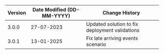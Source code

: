 | **Version** | **Date Modified (DD-MM-YYYY)** | **Change History**                             |
|-------------|--------------------------------|------------------------------------------------|
| 3.0.0       | 27-07-2023                     | Updated solution to fix deployment validations | 
| 3.0.1       | 13-01-2025                     | Fix late arriving events scenario              |
